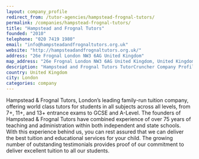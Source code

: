 ```yaml
---
layout: company_profile
redirect_from: /tutor-agencies/hampstead-frognal-tutors/
permalink: /companies/hampstead-frognal-tutors/
title: "Hampstead and Frognal Tutors"
founded: "2010"
telephone: "020 7419 1980"
email: "info@hampsteadandfrognaltutors.org.uk"
website: "http://hampsteadandfrognaltutors.org.uk/"
address: "26e Frognal London NW3 6AG United Kingdom"
map_address: "26e Frognal London NW3 6AG United Kingdom, United Kingdom"
description: "Hampstead and Frognal Tutors TutorCruncher Company Profile"
country: United Kingdom
city: London
categories: company
---
```

Hampstead & Frognal Tutors, London’s leading family-run tuition company, offering world class tutors for students in all
subjects across all levels, from 7+, 11+, and 13+ entrance exams to GCSE and A-Level. The founders of Hampstead &
Frognal Tutors have combined experience of over 75 years of teaching and administration within both independent and
state schools. With this experience behind us, you can rest assured that we can deliver the best tuition and educational
services for your child. The growing number of outstanding testimonials provides proof of our commitment to deliver
excellent tuition to all our students.
